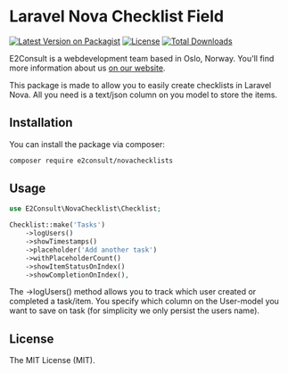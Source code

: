 # Laravel Nova Checklist Field

[![Latest Version on Packagist](https://img.shields.io/packagist/v/e2consult/novachecklists.svg)](https://packagist.org/packages/e2consult/novachecklists)
[![License](https://img.shields.io/packagist/l/e2consult/dnb-client.svg)](https://packagist.org/packages/e2consult/novachecklists)
[![Total Downloads](https://img.shields.io/packagist/dt/e2consult/dnb-client.svg)](https://packagist.org/packages/e2consult/novachecklists)

E2Consult is a webdevelopment team based in Oslo, Norway. You'll find more information about us [on our website](https://e2consult.no).

This package is made to allow you to easily create checklists in Laravel Nova. All you need is a text/json column on you model to store the items.

## Installation

You can install the package via composer:


```bash
composer require e2consult/novachecklists
```

## Usage

```php
use E2Consult\NovaChecklist\Checklist;

Checklist::make('Tasks')
    ->logUsers()
    ->showTimestamps()
    ->placeholder('Add another task')
    ->withPlaceholderCount()
    ->showItemStatusOnIndex()
    ->showCompletionOnIndex(),
```

The ->logUsers() method allows you to track which user created or completed a task/item. You specify which column on the User-model you want to save on task (for simplicity we only persist the users name).



## License

The MIT License (MIT).
